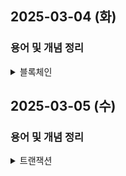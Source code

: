 ## 2025-03-04 (화)

### 용어 및 개념 정리

<details>
<summary>블록체인</summary>

데이터를 블록 단위로 저장하고, 이를 체인처럼 연결한 분산 원장 기술(Distributed Ledger Technology)

#### 🔹 분산(Distributed)
- 데이터가 중앙 서버가 아니라 네트워크의 모든 노드에 동일하게 저장됨  
- 한 곳에 의존하지 않으므로 특정 기관이 데이터를 조작할 수 없음  

#### 🔹 원장(Ledger)
- 거래 내역이 기록되는 장부 역할  
- 전통적으로 금융기관이 관리하던 거래 장부를 모든 네트워크 참여자가 공유함  

#### 🔹 기술(Technology)
- 암호화, 네트워크 동기화, 합의 알고리즘 등의 최신 IT 기술이 적용됨  
- 단순한 데이터 저장 방식이 아니라 신뢰성과 보안성을 갖춘 구조  

#### 🔹 사용 이유
1. **탈중앙화**: 중앙 기관 없이 네트워크 참여자가 데이터 검증 및 저장  
2. **변조 불가능**: 해시(Hash) 알고리즘을 활용하여 데이터 위변조 방지  
3. **투명성**: 모든 거래 내역이 네트워크 참여자에게 공유됨  
4. **보안성**: 암호화 기법으로 데이터를 안전하게 보호  
5. **신뢰성**: 제3자의 개입 없이 스마트 계약(Smart Contract)을 활용하여 자동화된 거래 가능  

#### 🔹 블록체인 메커니즘
1. **블록(Block) 구조** - 거래 데이터를 묶어 저장하는 단위  
2. **체인(Chain) 연결** - 블록의 고유한 암호값 생성 및 데이터 무결성 보장
3. **해시(Hash) 함수** - 블록의 고유한 암호값 생성 및 데이터 무결성 보장  
4. **합의 알고리즘(Consensus Algorithm)** - 네트워크 참여자 간 데이터 검증 방식(PoW, PoS 등)  
5. **노드(Node) 네트워크** - 분산된 참여자가 원장 유지 및 검증  

</details>

## 2025-03-05 (수)

### 용어 및 개념 정리

<details>
<summary>트랜잭션</summary>

이더리움 블록체인에서 상태(State)를 변경하는 모든 작업
**트랜잭션의 종류**

| 트랜잭션 유형 | 설명 | 예제 |
| --- | --- | --- |
| **일반 트랜잭션** | 계정 간 ETH 또는 토큰 전송 | "A → B에게 1 ETH 전송" |
| **스마트 계약 트랜잭션** | 스마트 계약을 배포하거나 실행 | "NFT 민팅", "DEX에서 거래" |

**직렬화**

트랜잭션을 일정한 바이너리(Binary) 형식으로 변환하여 효율적으로 저장하고, 네트워크에서 최적화된 전송이 가능하도록 하는 과정


**트랜잭션 직렬화 과정 (Serialization Process)**

**1) 트랜잭션 데이터를 특정 포맷으로 변환 (Binary Format)**

- 블록체인에서 트랜잭션은 일반적으로 **바이너리(Binary) 형식으로 변환됨.**

**2) 서명(Signature) 및 해시(Hash) 생성**

- 트랜잭션 직렬화 후, 이를 검증하기 위해 **디지털 서명**과 해시(Hash)를 생성함.
- 해시는 블록체인에서 **트랜잭션 무결성 검증**에 사용됨.

**3) 직렬화된 데이터를 네트워크에 전송**

- 직렬화된 트랜잭션 데이터는 **블록체인 네트워크의 노드들 간에 전파됨.**
- 각 노드는 이를 검증한 후, 블록에 포함할지 결정함.
- <details><summary>이더리움의 트랜잭션 직렬화 방식</summary>

    - 이더리움은 **RLP (Recursive Length Prefix) Encoding**을 사용하여 트랜잭션을 직렬화함.
    - 트랜잭션 데이터는 **Nonce + GasPrice + GasLimit + To + Value + Data + Signature** 형태로 변환됨.
    
    **예제 (RLP Encoding in Hex Format)**
    
    ```
    f86c 0a 8504a817c800 825208 94b9a3...
    ```
    
    - `0a` → Nonce
    - `8504a817c800` → Gas Price
    - `825208` → Gas Limit
    - `94b9a3...` → Recipient Address
    - `80` → Value
    - `b860...` → Data

</details>